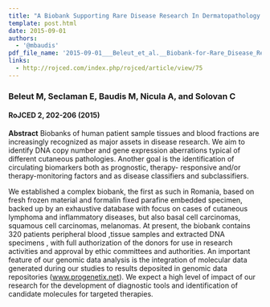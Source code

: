 ```yaml
---
title: "A Biobank Supporting Rare Disease Research In Dermatopathology. Our Experience In Establishing A Biobank."
template: post.html 
date: 2015-09-01
authors:
  - '@mbaudis'
pdf_file_name: '2015-09-01___Beleut_et_al.__Biobank-for-Rare_Disease_Research__RomJDermPath.pdf'   # your_file_no_path.pdf
links:
  - http://rojced.com/index.php/rojced/article/view/75
---
```


### Beleut M, Seclaman E, Baudis M, Nicula A, and Solovan C
#### RoJCED 2, 202-206 (2015)

**Abstract** Biobanks of human patient sample tissues and blood fractions are increasingly recognized as major assets in disease research. We aim to identify DNA copy number and gene expression aberrations typical of different cutaneous pathologies. Another goal is the identification of circulating biomarkers both as prognostic, therapy- responsive and/or therapy-monitoring factors and as disease classifiers and subclassifiers.
<!--more-->
We established a complex biobank, the first as such in Romania, based on fresh frozen material and formalin fixed parafine embedded specimen, backed up by an exhaustive database with focus on cases of cutaneous lymphoma and inflammatory diseases, but also basal cell carcinomas, squamous cell carcinomas, melanomas. At present, the biobank contains 320 patients peripheral blood ,tissue samples and extracted DNA specimens , with full authorization of the donors for use in research activities and approval by ethic committees and authorities. An important feature of our genomic data analysis is the integration of molecular data generated during our studies to results deposited in genomic data repositories (www.progenetix.net). We expect a high level of impact of our research for the development of diagnostic tools and identification of candidate molecules for targeted therapies.

